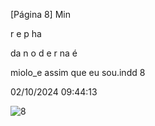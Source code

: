 [Página 8]
Min

r
e
p
ha

da
n
o
d
e
r
na é

miolo_e assim que eu sou.indd 8

02/10/2024 09:44:13

![8](./img/page_8-01.jpg)
